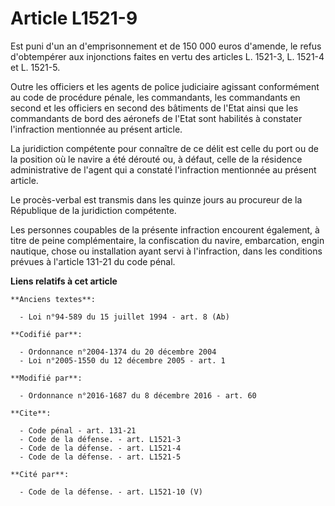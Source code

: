 # Article L1521-9

Est puni d'un an d'emprisonnement et de 150 000 euros d'amende, le refus d'obtempérer aux injonctions faites en vertu des
articles L. 1521-3, L. 1521-4 et L. 1521-5. 

Outre les officiers et les agents de police judiciaire agissant conformément au code de procédure pénale, les commandants,
les commandants en second et les officiers en second des bâtiments de l'Etat ainsi que les commandants de bord des aéronefs
de l'Etat sont habilités à constater l'infraction mentionnée au présent article. 

La juridiction compétente pour connaître de ce délit est celle du port ou de la position où le navire a été dérouté ou, à
défaut, celle de la résidence administrative de l'agent qui a constaté l'infraction mentionnée au présent article. 

Le procès-verbal est transmis dans les quinze jours au procureur de la République de la juridiction compétente. 

Les personnes coupables de la présente infraction encourent également, à titre de peine complémentaire, la confiscation du
navire, embarcation, engin nautique, chose ou installation ayant servi à l'infraction, dans les conditions prévues à
l'article 131-21 du code pénal.

**Liens relatifs à cet article**

	**Anciens textes**:

	  - Loi n°94-589 du 15 juillet 1994 - art. 8 (Ab)

	**Codifié par**:

	  - Ordonnance n°2004-1374 du 20 décembre 2004
	  - Loi n°2005-1550 du 12 décembre 2005 - art. 1

	**Modifié par**:

	  - Ordonnance n°2016-1687 du 8 décembre 2016 - art. 60

	**Cite**:

	  - Code pénal - art. 131-21
	  - Code de la défense. - art. L1521-3
	  - Code de la défense. - art. L1521-4
	  - Code de la défense. - art. L1521-5

	**Cité par**:

	  - Code de la défense. - art. L1521-10 (V)

